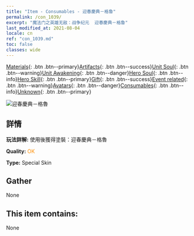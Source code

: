 ```yaml
---
title: "Item - Consumables - 迎春慶典－格魯"
permalink: /con_1039/
excerpt: "魔法门之英雄无敌：战争纪元  迎春慶典－格魯"
last_modified_at: 2021-08-04
locale: cn
ref: "con_1039.md"
toc: false
classes: wide
---
```

 [Materials](/ItemsCN/){: .btn .btn--primary}[Artifacts](/ItemsCN/Artifacts/){: .btn .btn--success}[Unit Soul](/ItemsCN/UnitSoul/){: .btn .btn--warning}[Unit Awakening](/ItemsCN/UnitAwakening/){: .btn .btn--danger}[Hero Soul](/ItemsCN/HeroSoul/){: .btn .btn--info}[Hero Skill](/ItemsCN/HeroSkill/){: .btn .btn--primary}[Gift](/ItemsCN/Gift/){: .btn .btn--success}[Event related](/ItemsCN/Events/){: .btn .btn--warning}[Avatars](/ItemsCN/Avatars/){: .btn .btn--danger}[Consumables](/ItemsCN/Consumables/){: .btn .btn--info}[Unknown](/ItemsCN/Unknown/){: .btn .btn--primary}

 ![迎春慶典－格魯](/images/h/h_Gelu7.jpg)

## 詳情
 **玩法詳解:** 使用後獲得塗裝：迎春慶典－格魯

 **Quality:** <span style="color: #FF8C00">OK</span>

 **Type:** Special Skin

## Gather

  None

## This item contains:

  None

